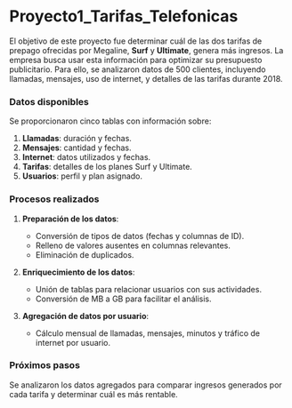 # Proyecto1_Tarifas_Telefonicas

El objetivo de este proyecto fue determinar cuál de las dos tarifas de prepago ofrecidas por Megaline, **Surf** y **Ultimate**, genera más ingresos. La empresa busca usar esta información para optimizar su presupuesto publicitario. Para ello, se analizaron datos de 500 clientes, incluyendo llamadas, mensajes, uso de internet, y detalles de las tarifas durante 2018.

### Datos disponibles

Se proporcionaron cinco tablas con información sobre:
1. **Llamadas**: duración y fechas.
2. **Mensajes**: cantidad y fechas.
3. **Internet**: datos utilizados y fechas.
4. **Tarifas**: detalles de los planes Surf y Ultimate.
5. **Usuarios**: perfil y plan asignado.

### Procesos realizados

1. **Preparación de los datos**:
   - Conversión de tipos de datos (fechas y columnas de ID).
   - Relleno de valores ausentes en columnas relevantes.
   - Eliminación de duplicados.

2. **Enriquecimiento de los datos**:
   - Unión de tablas para relacionar usuarios con sus actividades.
   - Conversión de MB a GB para facilitar el análisis.

3. **Agregación de datos por usuario**:
   - Cálculo mensual de llamadas, mensajes, minutos y tráfico de internet por usuario.

### Próximos pasos
Se analizaron los datos agregados para comparar ingresos generados por cada tarifa y determinar cuál es más rentable.
